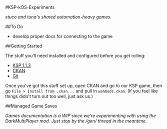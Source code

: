 #KSP-kOS-Experiments

_stuco and tuna's shared automation-heavy games._

##To Do

  - develop proper docs for connecting to the game

##Getting Started

The stuff you'll need installed and configured before you get rolling:

  - [KSP 1.1.3](https://www.skidrowreloaded.com/kerbal-space-program-v1-1-3-1289/)
  - [CKAN](https://github.com/KSP-CKAN/CKAN/releases/download/v1.20.1/ckan.exe)
  - [Git](https://git-scm.com/downloads)

Once you've got this stuff set up, open CKAN and go to our KSP game, then go `File > Install from .ckan...` and pull in `wahmods.ckan`.
(If you feel like things didn't turn out too well, just ask us.)

##Managed Game Saves

_Games documentation is a WIP since we're experimenting with using the DarkMultiPlayer mod.
Just stop by the /gen/ thread in the meantime._
